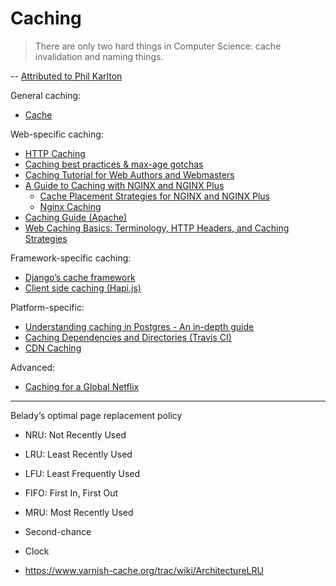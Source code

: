 Caching
=======

> There are only two hard things in Computer Science: cache invalidation and naming things.

-- [Attributed to Phil Karlton](http://martinfowler.com/bliki/TwoHardThings.html)

General caching:
- [Cache](https://en.wikipedia.org/wiki/Cache_(computing))

Web-specific caching:
- [HTTP Caching](https://developers.google.com/web/fundamentals/performance/optimizing-content-efficiency/http-caching)
- [Caching best practices & max-age gotchas](https://jakearchibald.com/2016/caching-best-practices/)
- [Caching Tutorial for Web Authors and Webmasters](https://www.mnot.net/cache_docs/)
- [A Guide to Caching with NGINX and NGINX Plus](https://www.nginx.com/blog/nginx-caching-guide/)
  - [Cache Placement Strategies for NGINX and NGINX Plus](https://www.nginx.com/blog/cache-placement-strategies-nginx-plus/)
  - [Nginx Caching](https://serversforhackers.com/nginx-caching)
- [Caching Guide (Apache)](http://httpd.apache.org/docs/2.4/caching.html)
- [Web Caching Basics: Terminology, HTTP Headers, and Caching Strategies](https://www.digitalocean.com/community/tutorials/web-caching-basics-terminology-http-headers-and-caching-strategies)

Framework-specific caching:
- [Django’s cache framework](https://docs.djangoproject.com/en/1.10/topics/cache/)
- [Client side caching (Hapi.js)](http://hapijs.com/tutorials/caching)

Platform-specific:
- [Understanding caching in Postgres - An in-depth guide](https://madusudanan.com/blog/understanding-postgres-caching-in-depth/)
- [Caching Dependencies and Directories (Travis CI)](https://docs.travis-ci.com/user/caching/)
- [CDN Caching](https://www.incapsula.com/cdn-guide/cdn-caching.html)

Advanced:
- [Caching for a Global Netflix](http://techblog.netflix.com/2016/03/caching-for-global-netflix.html)

---

Belady’s optimal page replacement policy

- NRU: Not Recently Used

- LRU: Least Recently Used
- LFU: Least Frequently Used
- FIFO: First In, First Out
- MRU: Most Recently Used
- Second-chance
- Clock


- https://www.varnish-cache.org/trac/wiki/ArchitectureLRU